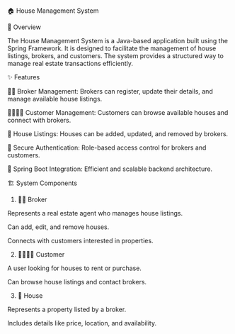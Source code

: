 🏠 House Management System

📌 Overview

The House Management System is a Java-based application built using the Spring Framework. It is designed to facilitate the management of house listings, brokers, and customers. The system provides a structured way to manage real estate transactions efficiently.

✨ Features

👨‍💼 Broker Management: Brokers can register, update their details, and manage available house listings.

👨‍👩‍👧‍👦 Customer Management: Customers can browse available houses and connect with brokers.

🏡 House Listings: Houses can be added, updated, and removed by brokers.

🔐 Secure Authentication: Role-based access control for brokers and customers.

🚀 Spring Boot Integration: Efficient and scalable backend architecture.

🏗️ System Components

1. 👨‍💼 Broker

Represents a real estate agent who manages house listings.

Can add, edit, and remove houses.

Connects with customers interested in properties.

2. 👨‍👩‍👧‍👦 Customer

A user looking for houses to rent or purchase.

Can browse house listings and contact brokers.

3. 🏡 House

Represents a property listed by a broker.

Includes details like price, location, and availability.
